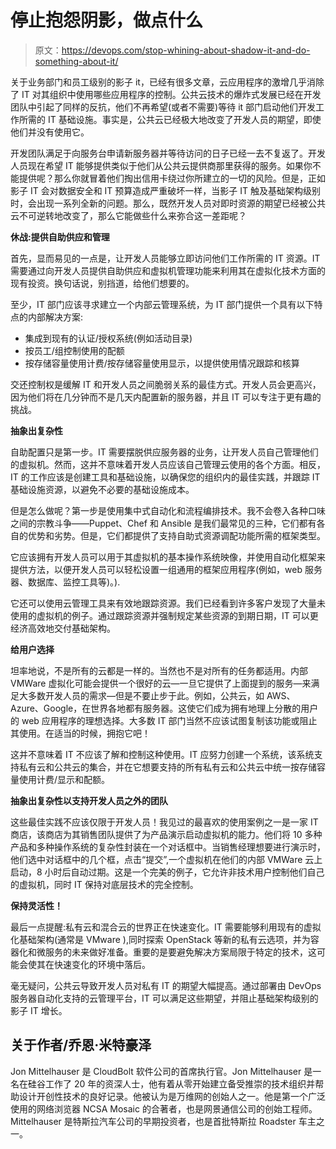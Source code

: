 # 停止抱怨阴影，做点什么

> 原文：<https://devops.com/stop-whining-about-shadow-it-and-do-something-about-it/>

关于业务部门和员工级别的影子 it，已经有很多文章，云应用程序的激增几乎消除了 IT 对其组织中使用哪些应用程序的控制。公共云技术的爆炸式发展已经在开发团队中引起了同样的反抗，他们不再希望(或者不需要)等待 it 部门启动他们开发工作所需的 IT 基础设施。事实是，公共云已经极大地改变了开发人员的期望，即使他们并没有使用它。

开发团队满足于向服务台申请新服务器并等待访问的日子已经一去不复返了。开发人员现在希望 IT 能够提供类似于他们从公共云提供商那里获得的服务。如果你不能提供呢？那么你就冒着他们掏出信用卡绕过你所建立的一切的风险。但是，正如影子 IT 会对数据安全和 IT 预算造成严重破坏一样，当影子 IT 触及基础架构级别时，会出现一系列全新的问题。那么，既然开发人员对即时资源的期望已经被公共云不可逆转地改变了，那么它能做些什么来弥合这一差距呢？

**休战:提供自助供应和管理**

首先，显而易见的一点是，让开发人员能够立即访问他们工作所需的 IT 资源。IT 需要通过向开发人员提供自助供应和虚拟机管理功能来利用其在虚拟化技术方面的现有投资。换句话说，别挡道，给他们想要的。

至少，IT 部门应该寻求建立一个内部云管理系统，为 IT 部门提供一个具有以下特点的内部解决方案:

*   集成到现有的认证/授权系统(例如活动目录)
*   按员工/组控制使用的配额
*   按存储容量使用计费/按存储容量使用显示，以提供使用情况跟踪和核算

交还控制权是缓解 IT 和开发人员之间脆弱关系的最佳方式。开发人员会更高兴，因为他们将在几分钟而不是几天内配置新的服务器，并且 IT 可以专注于更有趣的挑战。

**抽象出复杂性**

自助配置只是第一步。IT 需要摆脱供应服务器的业务，让开发人员自己管理他们的虚拟机。然而，这并不意味着开发人员应该自己管理云使用的各个方面。相反，IT 的工作应该是创建工具和基础设施，以确保您的组织内的最佳实践，并跟踪 IT 基础设施资源，以避免不必要的基础设施成本。

但是怎么做呢？第一步是使用集中式自动化和流程编排技术。我不会卷入各种口味之间的宗教斗争——Puppet、Chef 和 Ansible 是我们最常见的三种，它们都有各自的优势和劣势。但是，它们都提供了支持自助式资源调配功能所需的框架类型。

它应该拥有开发人员可以用于其虚拟机的基本操作系统映像，并使用自动化框架来提供方法，以便开发人员可以轻松设置一组通用的框架应用程序(例如，web 服务器、数据库、监控工具等)。).

它还可以使用云管理工具来有效地跟踪资源。我们已经看到许多客户发现了大量未使用的虚拟机的例子。通过跟踪资源并强制规定某些资源的到期日期，IT 可以更经济高效地交付基础架构。

**给用户选择**

坦率地说，不是所有的云都是一样的。当然也不是对所有的任务都适用。内部 VMWare 虚拟化可能会提供一个很好的云—一旦它提供了上面提到的服务—来满足大多数开发人员的需求—但是不要止步于此。例如，公共云，如 AWS、Azure、Google，在世界各地都有服务器。这使它们成为拥有地理上分散的用户的 web 应用程序的理想选择。大多数 IT 部门当然不应该试图复制该功能或阻止其使用。在适当的时候，拥抱它吧！

这并不意味着 IT 不应该了解和控制这种使用。IT 应努力创建一个系统，该系统支持私有云和公共云的集合，并在它想要支持的所有私有云和公共云中统一按存储容量使用计费/显示和配额。

**抽象出复杂性以支持开发人员之外的团队**

这些最佳实践不应该仅限于开发人员！我见过的最喜欢的使用案例之一是一家 IT 商店，该商店为其销售团队提供了为产品演示启动虚拟机的能力。他们将 10 多种产品和多种操作系统的复杂性封装在一个对话框中。当销售经理想要进行演示时，他们选中对话框中的几个框，点击“提交”,一个虚拟机在他们的内部 VMWare 云上启动，8 小时后自动过期。这是一个完美的例子，它允许非技术用户控制他们自己的虚拟机，同时 IT 保持对底层技术的完全控制。

**保持灵活性！**

最后一点提醒:私有云和混合云的世界正在快速变化。IT 需要能够利用现有的虚拟化基础架构(通常是 VMware ),同时探索 OpenStack 等新的私有云选项，并为容器化和微服务的未来做好准备。重要的是要避免解决方案局限于特定的技术，这可能会使其在快速变化的环境中落后。

毫无疑问，公共云导致开发人员对私有 IT 的期望大幅提高。通过部署由 DevOps 服务器自动化支持的云管理平台，IT 可以满足这些期望，并阻止基础架构级别的影子 IT 增长。

## 关于作者/乔恩·米特豪泽

Jon Mittelhauser 是 CloudBolt 软件公司的首席执行官。Jon Mittelhauser 是一名在硅谷工作了 20 年的资深人士，他有着从零开始建立备受推崇的技术组织并帮助设计开创性技术的良好记录。他被认为是万维网的创始人之一。他是第一个广泛使用的网络浏览器 NCSA Mosaic 的合著者，也是网景通信公司的创始工程师。Mittelhauser 是特斯拉汽车公司的早期投资者，也是首批特斯拉 Roadster 车主之一。